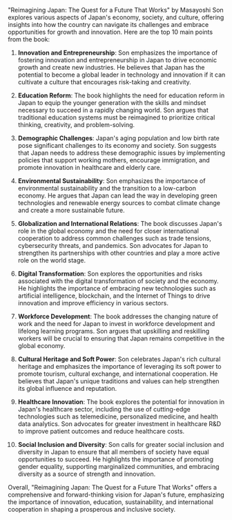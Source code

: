 "Reimagining Japan: The Quest for a Future That Works" by Masayoshi Son explores various aspects of Japan's economy, society, and culture, offering insights into how the country can navigate its challenges and embrace opportunities for growth and innovation. Here are the top 10 main points from the book:

1. **Innovation and Entrepreneurship**: Son emphasizes the importance of fostering innovation and entrepreneurship in Japan to drive economic growth and create new industries. He believes that Japan has the potential to become a global leader in technology and innovation if it can cultivate a culture that encourages risk-taking and creativity.

2. **Education Reform**: The book highlights the need for education reform in Japan to equip the younger generation with the skills and mindset necessary to succeed in a rapidly changing world. Son argues that traditional education systems must be reimagined to prioritize critical thinking, creativity, and problem-solving.

3. **Demographic Challenges**: Japan's aging population and low birth rate pose significant challenges to its economy and society. Son suggests that Japan needs to address these demographic issues by implementing policies that support working mothers, encourage immigration, and promote innovation in healthcare and elderly care.

4. **Environmental Sustainability**: Son emphasizes the importance of environmental sustainability and the transition to a low-carbon economy. He argues that Japan can lead the way in developing green technologies and renewable energy sources to combat climate change and create a more sustainable future.

5. **Globalization and International Relations**: The book discusses Japan's role in the global economy and the need for closer international cooperation to address common challenges such as trade tensions, cybersecurity threats, and pandemics. Son advocates for Japan to strengthen its partnerships with other countries and play a more active role on the world stage.

6. **Digital Transformation**: Son explores the opportunities and risks associated with the digital transformation of society and the economy. He highlights the importance of embracing new technologies such as artificial intelligence, blockchain, and the Internet of Things to drive innovation and improve efficiency in various sectors.

7. **Workforce Development**: The book addresses the changing nature of work and the need for Japan to invest in workforce development and lifelong learning programs. Son argues that upskilling and reskilling workers will be crucial to ensuring that Japan remains competitive in the global economy.

8. **Cultural Heritage and Soft Power**: Son celebrates Japan's rich cultural heritage and emphasizes the importance of leveraging its soft power to promote tourism, cultural exchange, and international cooperation. He believes that Japan's unique traditions and values can help strengthen its global influence and reputation.

9. **Healthcare Innovation**: The book explores the potential for innovation in Japan's healthcare sector, including the use of cutting-edge technologies such as telemedicine, personalized medicine, and health data analytics. Son advocates for greater investment in healthcare R&D to improve patient outcomes and reduce healthcare costs.

10. **Social Inclusion and Diversity**: Son calls for greater social inclusion and diversity in Japan to ensure that all members of society have equal opportunities to succeed. He highlights the importance of promoting gender equality, supporting marginalized communities, and embracing diversity as a source of strength and innovation.

Overall, "Reimagining Japan: The Quest for a Future That Works" offers a comprehensive and forward-thinking vision for Japan's future, emphasizing the importance of innovation, education, sustainability, and international cooperation in shaping a prosperous and inclusive society.